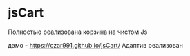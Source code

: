 # jsCart
Полностью реализована корзина на чистом Js

дэмо - https://czar991.github.io/jsCart/
Адаптив реализован
